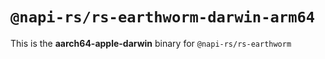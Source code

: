 # `@napi-rs/rs-earthworm-darwin-arm64`

This is the **aarch64-apple-darwin** binary for `@napi-rs/rs-earthworm`
